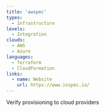 ```yaml
---
title: 'awspec'
types:
  - Infrastructure
levels:
  - Integration
clouds:
  - AWS
  - Azure
languages:
  - Terraform
  - CloudFormation
links:
  - name: Website
    url: https://www.inspec.io/
---
```


Verify provisioning to cloud providers